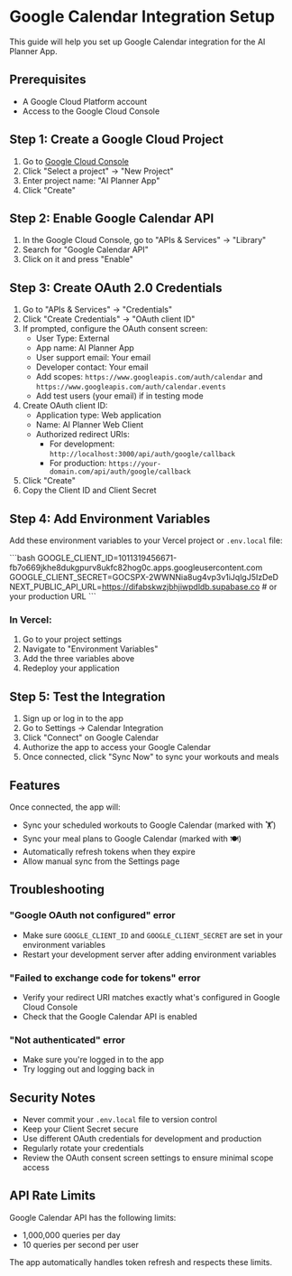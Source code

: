 # Google Calendar Integration Setup

This guide will help you set up Google Calendar integration for the AI Planner App.

## Prerequisites

- A Google Cloud Platform account
- Access to the Google Cloud Console

## Step 1: Create a Google Cloud Project

1. Go to [Google Cloud Console](https://console.cloud.google.com/)
2. Click "Select a project" → "New Project"
3. Enter project name: "AI Planner App"
4. Click "Create"

## Step 2: Enable Google Calendar API

1. In the Google Cloud Console, go to "APIs & Services" → "Library"
2. Search for "Google Calendar API"
3. Click on it and press "Enable"

## Step 3: Create OAuth 2.0 Credentials

1. Go to "APIs & Services" → "Credentials"
2. Click "Create Credentials" → "OAuth client ID"
3. If prompted, configure the OAuth consent screen:
   - User Type: External
   - App name: AI Planner App
   - User support email: Your email
   - Developer contact: Your email
   - Add scopes: `https://www.googleapis.com/auth/calendar` and `https://www.googleapis.com/auth/calendar.events`
   - Add test users (your email) if in testing mode
4. Create OAuth client ID:
   - Application type: Web application
   - Name: AI Planner Web Client
   - Authorized redirect URIs:
     - For development: `http://localhost:3000/api/auth/google/callback`
     - For production: `https://your-domain.com/api/auth/google/callback`
5. Click "Create"
6. Copy the Client ID and Client Secret

## Step 4: Add Environment Variables

Add these environment variables to your Vercel project or `.env.local` file:

\`\`\`bash
GOOGLE_CLIENT_ID=1011319456671-fb7o669jkhe8dukgpurv8ukfc82hog0c.apps.googleusercontent.com
GOOGLE_CLIENT_SECRET=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
NEXT_PUBLIC_API_URL=https://difabskwzjbhjiwpdldb.supabase.co  # or your production URL
\`\`\`

### In Vercel:

1. Go to your project settings
2. Navigate to "Environment Variables"
3. Add the three variables above
4. Redeploy your application

## Step 5: Test the Integration

1. Sign up or log in to the app
2. Go to Settings → Calendar Integration
3. Click "Connect" on Google Calendar
4. Authorize the app to access your Google Calendar
5. Once connected, click "Sync Now" to sync your workouts and meals

## Features

Once connected, the app will:

- Sync your scheduled workouts to Google Calendar (marked with 🏋️)
- Sync your meal plans to Google Calendar (marked with 🍽️)
- Automatically refresh tokens when they expire
- Allow manual sync from the Settings page

## Troubleshooting

### "Google OAuth not configured" error
- Make sure `GOOGLE_CLIENT_ID` and `GOOGLE_CLIENT_SECRET` are set in your environment variables
- Restart your development server after adding environment variables

### "Failed to exchange code for tokens" error
- Verify your redirect URI matches exactly what's configured in Google Cloud Console
- Check that the Google Calendar API is enabled

### "Not authenticated" error
- Make sure you're logged in to the app
- Try logging out and logging back in

## Security Notes

- Never commit your `.env.local` file to version control
- Keep your Client Secret secure
- Use different OAuth credentials for development and production
- Regularly rotate your credentials
- Review the OAuth consent screen settings to ensure minimal scope access

## API Rate Limits

Google Calendar API has the following limits:
- 1,000,000 queries per day
- 10 queries per second per user

The app automatically handles token refresh and respects these limits.
